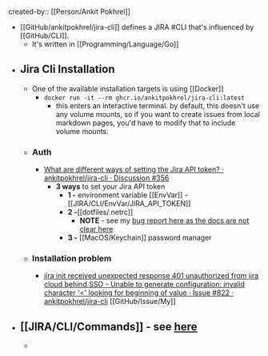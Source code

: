 created-by:: [[Person/Ankit Pokhrel]]

- [[GitHub/ankitpokhrel/jira-cli]] defines a JIRA #CLI that's influenced by [[GitHub/CLI]].
	- It's written in [[Programming/Language/Go]]
- ## Jira Cli Installation
	- One of the available installation targets is using [[Docker]]
		- `docker run -it --rm ghcr.io/ankitpokhrel/jira-cli:latest`
			- this enters an interactive terminal. by default, this doesn't use any volume mounts, so if you want to create issues from local markdown pages, you'd have to modify that to include volume mounts.
	- ### Auth
		- [What are different ways of setting the Jira API token? · ankitpokhrel/jira-cli · Discussion #356](https://github.com/ankitpokhrel/jira-cli/discussions/356)
			- **3 ways** to set your Jira API token
				- **1 -** environment variable [[EnvVar]] - [[JIRA/CLI/EnvVar/JIRA_API_TOKEN]]
				- **2 -**[[dotfiles/.netrc]]
					- **NOTE** - see my [bug report here as the docs are not clear here](https://github.com/ankitpokhrel/jira-cli/issues/822#issuecomment-2654317981)
				- **3 -** [[MacOS/Keychain]] password manager
	- ### Installation problem
		- [jira init received unexpected response 401 unauthorized from jira cloud behind SSO - Unable to generate configuration: invalid character '<' looking for beginning of value · Issue #822 · ankitpokhrel/jira-cli](https://github.com/ankitpokhrel/jira-cli/issues/822) [[GitHub/Issue/My]]
- ## [[JIRA/CLI/Commands]] - see [here](https://github.com/ankitpokhrel/jira-cli?tab=readme-ov-file#commands)
	-